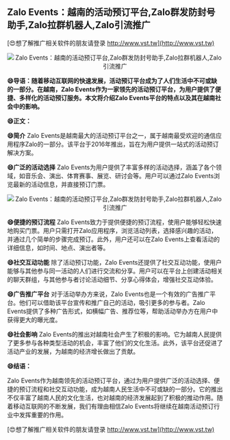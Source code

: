 ## **Zalo Events：越南的活动预订平台,Zalo群发防封号助手,Zalo拉群机器人,Zalo引流推广**

[😍想了解推广相关软件的朋友请登录 http://www.vst.tw](http://www.vst.tw)

 <center><img src="https://vst.tw/MP4/tuiguang/png/1.png" alt="Zalo Events：越南的活动预订平台,Zalo群发防封号助手,Zalo拉群机器人,Zalo引流推广"></center>

**😄导语：随着移动互联网的快速发展，活动预订平台成为了人们生活中不可或缺的一部分。在越南，Zalo Events作为一家领先的活动预订平台，为用户提供了便捷、多样化的活动预订服务。本文将介绍Zalo Events平台的特点以及其在越南社会中的影响。**

**😄正文：**

**😄简介**
Zalo Events是越南最大的活动预订平台之一，属于越南最受欢迎的通信应用程序Zalo的一部分。该平台于2016年推出，旨在为用户提供一站式的活动预订解决方案。

**😄广泛的活动选择**
Zalo Events为用户提供了丰富多样的活动选择，涵盖了各个领域，如音乐会、演出、体育赛事、展览、研讨会等。用户可以通过Zalo Events浏览最新的活动信息，并直接预订门票。

 <center><img src="https://vst.tw/MP4/tuiguang/png/2.png" alt="Zalo Events：越南的活动预订平台,Zalo群发防封号助手,Zalo拉群机器人,Zalo引流推广"></center>

**😄便捷的预订流程**
Zalo Events致力于提供便捷的预订流程，使用户能够轻松快速地购买门票。用户只需打开Zalo应用程序，浏览活动列表，选择感兴趣的活动，并通过几个简单的步骤完成预订。此外，用户还可以在Zalo Events上查看活动的详细信息，如时间、地点、演出者等。

**😄社交互动功能**
除了活动预订功能，Zalo Events还提供了社交互动功能，使用户能够与其他参与同一活动的人们进行交流和分享。用户可以在平台上创建活动相关的聊天群组，与其他参与者讨论活动细节、分享心得体会，增强社交互动体验。

**😄广告推广平台**
对于活动举办方来说，Zalo Events也是一个有效的广告推广平台。他们可以借助该平台宣传和推广自己的活动，吸引更多的参与者。Zalo Events提供了多种广告形式，如横幅广告、推荐位等，帮助活动举办方在用户中获得更大的曝光度。

**😄社会影响**
Zalo Events的推出对越南社会产生了积极的影响。它为越南人民提供了更多参与各种类型活动的机会，丰富了他们的文化生活。此外，该平台还促进了活动产业的发展，为越南的经济增长做出了贡献。

**😄结语：**

Zalo Events作为越南领先的活动预订平台，通过为用户提供广泛的活动选择、便捷的预订流程和社交互动功能，成为越南人民生活中不可或缺的一部分。它的推出不仅丰富了越南人民的文化生活，也对越南的经济发展起到了积极的推动作用。随着移动互联网的不断发展，我们有理由相信Zalo Events将继续在越南活动预订行业中发挥重要的作用。

[😍想了解推广相关软件的朋友请登录 http://www.vst.tw](http://www.vst.tw)



